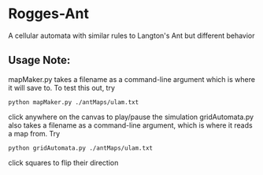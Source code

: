 # Rogges-Ant
A cellular automata with similar rules to Langton's Ant but different behavior
## Usage Note:
mapMaker.py takes a filename as a command-line argument which is where it will save to. To test this out, try
```
python mapMaker.py ./antMaps/ulam.txt
```
click anywhere on the canvas to play/pause the simulation
gridAutomata.py also takes a filename as a command-line argument, which is where it reads a map from. Try
```
python gridAutomata.py ./antMaps/ulam.txt
```
click squares to flip their direction
